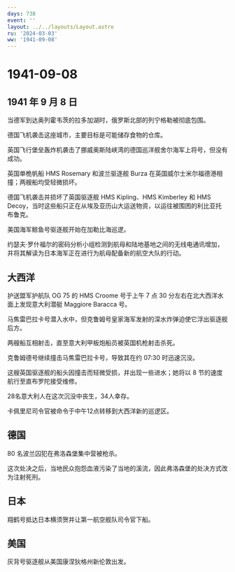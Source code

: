 ```yaml
---
days: 738
event: ''
layout: ../../layouts/Layout.astro
ru: '2024-03-03'
ww: '1941-09-08'
---
```


# 1941-09-08

## 1941 年 9 月 8 日

当德军到达奥列霍韦茨的拉多加湖时，俄罗斯北部的列宁格勒被彻底包围。

德国飞机袭击这座城市，主要目标是可能储存食物的仓库。

英国飞行堡垒轰炸机袭击了挪威奥斯陆峡湾的德国巡洋舰舍尔海军上将号，但没有成功。

英国单桅帆船 HMS Rosemary 和波兰驱逐舰 Burza
在英国威尔士米尔福德港相撞；两艘船均受轻微损坏。

德国飞机袭击并损坏了英国驱逐舰 HMS Kipling、HMS Kimberley 和 HMS
Decoy，当时这些船只正在从埃及亚历山大运送物资，以运往被围困的利比亚托布鲁克。

美国海军鲸鱼号驱逐舰开始在加勒比海巡逻。

约瑟夫·罗什福尔的密码分析小组检测到航母和陆地基地之间的无线电通讯增加，并将其解读为日本海军正在进行为航母配备新的航空大队的行动。

## 大西洋

护送盟军护航队 OG 75 的 HMS Croome 号于上午 7 点 30
分左右在北大西洋水面上发现意大利潜艇 Maggiore Baracca 号。

马焦雷巴拉卡号潜入水中，但克鲁姆号皇家海军发射的深水炸弹迫使它浮出驱逐舰后方。

两艘船互相射击，直至意大利甲板炮船员被英国机枪射击杀死。

克鲁姆德号继续撞击马焦雷巴拉卡号，导致其在约 07:30 时迅速沉没。

这艘英国驱逐舰的船头因撞击而轻微受损，并出现一些进水；她将以 8
节的速度航行至直布罗陀接受维修。

28名意大利人在这次沉没中丧生，34人幸存。

卡佩里尼司令官被命令于中午12点转移到大西洋新的巡逻区。

## 德国

80 名波兰囚犯在弗洛森堡集中营被枪杀。

这次处决之后，当地民众抱怨血液污染了当地的溪流，因此弗洛森堡的处决方式改为注射死刑。

## 日本

翔鹤号抵达日本横须贺并让第一航空舰队司令官下船。

## 美国

灰背号驱逐舰从美国康涅狄格州新伦敦出发。